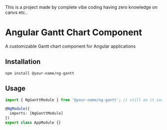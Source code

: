 This is a project made by complete vibe coding having zero knowledge on canvs etc..

# Angular Gantt Chart Component
A customizable Gantt chart component for Angular applications

## Installation
`npm install @your-name/ng-gantt`

## Usage
```typescript
import { NgGanttModule } from '@your-name/ng-gantt'; // still on it soo.........

@NgModule({
  imports: [NgGanttModule]
})
export class AppModule {}
